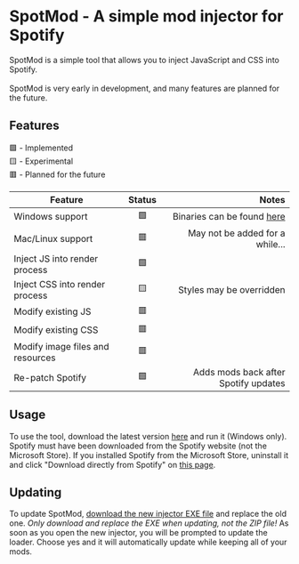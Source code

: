 # SpotMod - A simple mod injector for Spotify
SpotMod is a simple tool that allows you to inject JavaScript and CSS into Spotify.<br><br>
SpotMod is very early in development, and many features are planned for the future.

## Features
🟩 - Implemented<br>
🟨 - Experimental<br>
🟥 - Planned for the future

Feature|Status|Notes
-|:-:|-:
Windows support | 🟩 | Binaries can be found [here](https://github.com/Elip100/SpotMod/releases)
Mac/Linux support | 🟥 | May not be added for a while...
Inject JS into render process | 🟩
Inject CSS into render process | 🟨 | Styles may be overridden
Modify existing JS | 🟥
Modify existing CSS | 🟥
Modify image files and resources | 🟥
Re-patch Spotify | 🟩 | Adds mods back after Spotify updates

## Usage
To use the tool, download the latest version [here](https://github.com/Elip100/SpotMod/releases) and run it (Windows only). Spotify must have been downloaded from the Spotify website (not the Microsoft Store). If you installed Spotify from the Microsoft Store, uninstall it and click "Download directly from Spotify" on [this page](https://www.spotify.com/download/windows/).

## Updating
To update SpotMod, [download the new injector EXE file](https://github.com/Elip100/SpotMod/releases) and replace the old one. _Only download and replace the EXE when updating, not the ZIP file!_ As soon as you open the new injector, you will be prompted to update the loader. Choose yes and it will automatically update while keeping all of your mods.